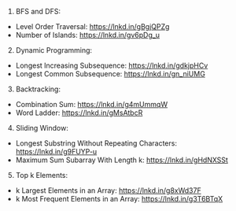 1. BFS and DFS:
- Level Order Traversal: https://lnkd.in/gBgjQPZg
- Number of Islands: https://lnkd.in/gv6pDg_u

2. Dynamic Programming:
- Longest Increasing Subsequence: https://lnkd.in/gdkjpHCv
- Longest Common Subsequence: https://lnkd.in/gn_niUMG

3. Backtracking:
- Combination Sum: https://lnkd.in/g4mUmmqW
- Word Ladder: https://lnkd.in/gMsAtbcR

4. Sliding Window:
- Longest Substring Without Repeating Characters: https://lnkd.in/g9FUYP-u
- Maximum Sum Subarray With Length k: https://lnkd.in/gHdNXSSt

5. Top k Elements:
- k Largest Elements in an Array: https://lnkd.in/g8xWd37F
- k Most Frequent Elements in an Array: https://lnkd.in/g3T6BTqX
